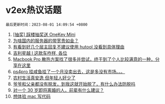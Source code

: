 # v2ex热议话题

`最后更新时间：2023-08-01 14:09:54 +0800`

1. [[抽奖] 踩楼抽奖送 OneKey Mini](https://www.v2ex.com/t/961220)
1. [为啥国内的服务器的带宽贵如金？](https://www.v2ex.com/t/961278)
1. [有看到好几个层主回复不建议使用 hutool 没看到具体理由](https://www.v2ex.com/t/961357)
1. [吉利星越 l 这款车咋样, 各位](https://www.v2ex.com/t/961403)
1. [Macbook Pro 散热方案找了很多并尝试，终于到了个人比较满意的一种，分享在这里](https://www.v2ex.com/t/961317)
1. [ps4pro 挂咸鱼挂了一个月没卖出去，这是多没有市场。。。](https://www.v2ex.com/t/961280)
1. [农村生活真安逸 但年轻人好少了](https://www.v2ex.com/t/961335)
1. [爷爷和父亲都没有脱发，到我这就开始脱了，有什么办法防脱吗](https://www.v2ex.com/t/961201)
1. [对一个 30 岁即将离婚的人，前辈有什么建议？](https://www.v2ex.com/t/961334)
1. [想体验 mac 写代码](https://www.v2ex.com/t/961270)

